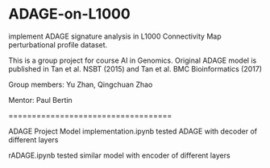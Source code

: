 # ADAGE-on-L1000
implement ADAGE signature analysis in L1000 Connectivity Map perturbational profile dataset.

This is a group project for course AI in Genomics. Original ADAGE model is published in Tan et al. NSBT (2015) and Tan et al. BMC Bioinformatics (2017)


Group members: Yu Zhan, Qingchuan Zhao

Mentor: Paul Bertin

===================================

ADAGE Project Model implementation.ipynb tested ADAGE with decoder of different layers

rADAGE.ipynb tested similar model with encoder of different layers
